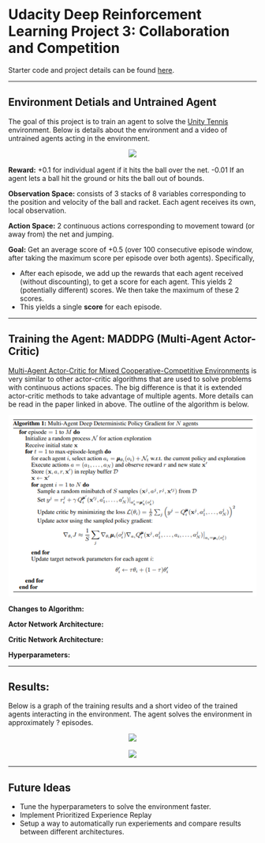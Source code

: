# Udacity Deep Reinforcement Learning Project 3: Collaboration and Competition
Starter code and project details can be found [here](https://github.com/udacity/deep-reinforcement-learning/tree/master/p3_collab-compet).

--------

## Environment Detials and Untrained Agent
The goal of this project is to train an agent to solve the [Unity Tennis](https://github.com/Unity-Technologies/ml-agents/blob/master/docs/Learning-Environment-Examples.md#tennis) environment.
Below is details about the environment and a video of untrained agents acting in the environment.

<!--
#TODO: Add gif of untrained agent
-->
<p align="center">
    <img src = "images/Untrained_Agents.gif">
</p>

**Reward:** +0.1 for individual agent if it hits the ball over the net. -0.01 If an agent lets a ball hit the ground or hits the ball out of bounds.

**Observation Space:** consists of 3 stacks of 8 variables corresponding to the position and velocity of the ball and racket. Each agent receives its own, local observation.  

**Action Space:** 2 continuous actions corresponding to movement toward (or away from) the net and jumping. 

**Goal:** Get an average score of +0.5 (over 100 consecutive episode window, after taking the maximum score per episode over both agents). Specifically,

- After each episode, we add up the rewards that each agent received (without discounting), to get a score for each agent. This yields 2 (potentially different) scores. We then take the maximum of these 2 scores.
- This yields a single **score** for each episode.
 
 --------
 
## Training the Agent: MADDPG (Multi-Agent Actor-Critic)
[Multi-Agent Actor-Critic for Mixed Cooperative-Competitive Environments](https://papers.nips.cc/paper/7217-multi-agent-actor-critic-for-mixed-cooperative-competitive-environments.pdf) 
is very similar to other actor-critic algorithms that are used to solve problems with continuous actions spaces. 
The big difference is that it is extended actor-critic methods to take advantage of multiple agents.
More details can be read in the paper linked in above. The outline of the algorithm is below.
<!--
#TODO: Add better explanation of MADDPG
-->

<!--
#TODO: Add image of algorithm
-->
<p align="center">
    <img src = "images\MADDPG_Algorithm.png">
</p>

<!--
#TODO: Fill in network information
-->
**Changes to Algorithm:**

**Actor Network Architecture:**

**Critic Network Architecture:**

**Hyperparameters:** 

-----------

## Results:
Below is a graph of the training results and a short video of the trained agents interacting in the environment. 
The agent solves the environment in approximately ? episodes.

<!--
#TODO: Add graph of results
-->
<p align="center">
<img src="images/DDPG_Agent_Multiple.png">
</p>

<!--
#TODO: Add gif of trained agent
-->
<p align="center">
    <img src = "images/Trained_Agents.gif">
</p>

----------

## Future Ideas
 - Tune the hyperparameters to solve the environment faster.
 - Implement Prioritized Experience Replay
 - Setup a way to automatically run experiements and compare results between different architectures.
 
